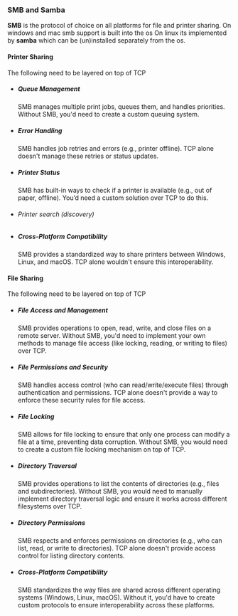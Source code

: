 ### SMB and Samba

**SMB** is the protocol of choice on all platforms for file and printer sharing. 
On windows and mac smb support is built into the os
On linux  its implemented by **samba** which can be (un)installed separately from the os. 


#### Printer Sharing

The following need to be layered on top of TCP

- ##### Queue Management
    SMB manages multiple print jobs, queues them, and handles priorities. Without SMB, you'd need to create a custom queuing system.

- ##### Error Handling
    SMB handles job retries and errors (e.g., printer offline). TCP alone doesn't manage these retries or status updates.

- ##### Printer Status
    SMB has built-in ways to check if a printer is available (e.g., out of paper, offline). You’d need a custom solution over TCP to do this.

- ###### Printer search (discovery) 

- #####  Cross-Platform Compatibility
    SMB provides a standardized way to share printers between Windows, Linux, and macOS. TCP alone wouldn't ensure this interoperability.


#### File Sharing


The following need to be layered on top of TCP

- ##### File Access and Management
    SMB provides operations to open, read, write, and close files on a remote server. Without SMB, you'd need to implement your own methods to manage file access (like locking, reading, or writing to files) over TCP.

- ##### File Permissions and Security 
    SMB handles access control (who can read/write/execute files) through authentication and permissions. TCP alone doesn't provide a way to enforce these security rules for file access.

- ##### File Locking
    SMB allows for file locking to ensure that only one process can modify a file at a time, preventing data corruption. Without SMB, you would need to create a custom file locking mechanism on top of TCP.


- ##### Directory Traversal
    SMB provides operations to list the contents of directories (e.g., files and subdirectories). Without SMB, you would need to manually implement directory traversal logic and ensure it works across different filesystems over TCP.

- ##### Directory Permissions 
    SMB respects and enforces permissions on directories (e.g., who can list, read, or write to directories). TCP alone doesn't provide access control for listing directory contents.


- ##### Cross-Platform Compatibility
    SMB standardizes the way files are shared across different operating systems (Windows, Linux, macOS). Without it, you'd have to create custom protocols to ensure interoperability across these platforms.